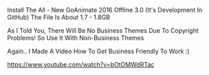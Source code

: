 
Install The All - New GoAnimate 2016 Offline 3.0 (It's Development In GitHub)
The File Is About 1.7 - 1.8GB



As I Told You, There Will Be No Business Themes Due To Copyright Problems! So Use It With Non-Business Themes


Again.. I Made A Video How To Get Business Friendly To Work :)


https://www.youtube.com/watch?v=bOtOMWdRTac
